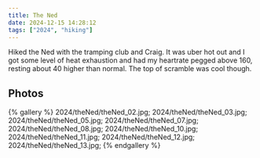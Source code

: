```yaml
---
title: The Ned
date: 2024-12-15 14:28:12
tags: ["2024", "hiking"]
---
```


Hiked the Ned with the tramping club and Craig. It was uber hot out and I got some level of heat exhaustion and had my heartrate pegged above 160, resting about 40 higher than normal. The top of scramble was cool though.

## Photos

{% gallery %}
2024/theNed/theNed_02.jpg;
2024/theNed/theNed_03.jpg;
2024/theNed/theNed_05.jpg;
2024/theNed/theNed_07.jpg;
2024/theNed/theNed_08.jpg;
2024/theNed/theNed_10.jpg;
2024/theNed/theNed_11.jpg;
2024/theNed/theNed_12.jpg;
2024/theNed/theNed_13.jpg;
{% endgallery %}
